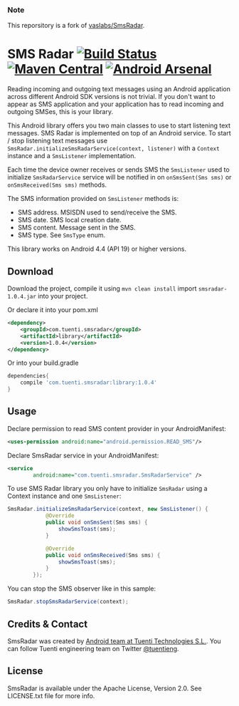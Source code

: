 ### Note

This reporsitory is a fork of [vaslabs/SmsRadar](https://github.com/vaslabs/SmsRadar).

# SMS Radar [![Build Status](https://travis-ci.org/tuenti/SmsRadar.svg?branch=master)](https://travis-ci.org/tuenti/SmsRadar) [![Maven Central](https://maven-badges.herokuapp.com/maven-central/com.tuenti.smsradar/library/badge.svg)](https://maven-badges.herokuapp.com/maven-central/com.tuenti.smsradar/library) [![Android Arsenal](https://img.shields.io/badge/Android%20Arsenal-SmsRadar-brightgreen.svg?style=flat)](https://android-arsenal.com/details/1/1328)

Reading incoming and outgoing text messages using an Android application across different Android SDK versions is not trivial. If you don't want to appear as SMS application and your application has to read incoming and outgoing SMSes, this is your library.

This Android library offers you two main classes to use to start listening text messages. SMS Radar is implemented on top of an Android service. To start / stop listening text messages use ``SmsRadar.initializeSmsRadarService(context, listener)`` with a ``Context`` instance and a ``SmsListener`` implementation.

Each time the device owner receives or sends SMS the ``SmsListener`` used to initialize ``SmsRadarService`` service will be notified in on ``onSmsSent(Sms sms)`` or ``onSmsReceived(Sms sms)`` methods.

The SMS information provided on ``SmsListener`` methods is:

* SMS address. MSISDN used to send/receive the SMS.
* SMS date. SMS local creation date.
* SMS content. Message sent in the SMS.
* SMS type.  See ``SmsType`` enum.

This library works on Android 4.4 (API 19) or higher versions.

Download
--------

Download the project, compile it using ```mvn clean install``` import ``smsradar-1.0.4.jar`` into your project.

Or declare it into your pom.xml

```xml
<dependency>
    <groupId>com.tuenti.smsradar</groupId>
    <artifactId>library</artifactId>
    <version>1.0.4</version>
</dependency>
```


Or into your build.gradle
```groovy
dependencies{
    compile 'com.tuenti.smsradar:library:1.0.4'
}
```


Usage
-----

Declare permission to read SMS content provider in your AndroidManifest:

```xml
<uses-permission android:name="android.permission.READ_SMS"/>
```

Declare SmsRadar service in your AndroidManifest:

```xml
<service
		android:name="com.tuenti.smsradar.SmsRadarService" />
```

To use SMS Radar library you only have to initialize ``SmsRadar`` using a Context instance and one ``SmsListener``:

```java
SmsRadar.initializeSmsRadarService(context, new SmsListener() {
			@Override
			public void onSmsSent(Sms sms) {
				showSmsToast(sms);
			}

			@Override
			public void onSmsReceived(Sms sms) {
				showSmsToast(sms);
			}
		});
```

You can stop the SMS observer like in this sample:

```java
SmsRadar.stopSmsRadarService(context);
```

Credits & Contact
-----------------

SmsRadar was created by [Android team at Tuenti Technologies S.L.](http://github.com/tuenti). You can follow Tuenti
engineering team on Twitter [@tuentieng](http://twitter.com/tuentieng).


License
-------

SmsRadar is available under the Apache License, Version 2.0. See LICENSE.txt file for more info.

